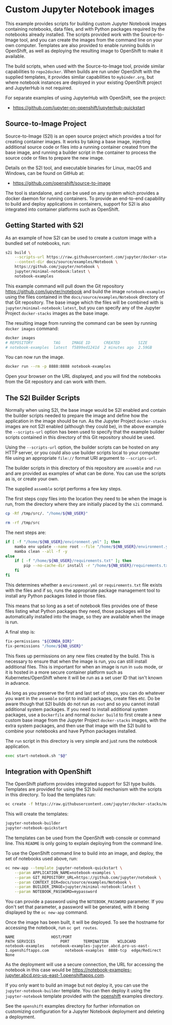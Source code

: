 # Custom Jupyter Notebook images

This example provides scripts for building custom Jupyter Notebook images containing notebooks, data files, and with Python packages required by the notebooks already installed.
The scripts provided work with the Source-to-Image tool, and you can create the images from the command line on your own computer.
Templates are also provided to enable running builds in OpenShift, as well as deploying the resulting image to OpenShift to make it available.

The build scripts, when used with the Source-to-Image tool, provide similar capabilities to `repo2docker`.
When builds are run under OpenShift with the supplied templates, it provides similar capabilities to `mybinder.org`,
but where notebook instances are deployed in your existing OpenShift project and JupyterHub is not required.

For separate examples of using JupyterHub with OpenShift, see the project:

- <https://github.com/jupyter-on-openshift/jupyterhub-quickstart>

## Source-to-Image Project

Source-to-Image (S2I) is an open source project which provides a tool for creating container images.
It works by taking a base image, injecting additional source code or files into a running container created from the base image,
and running a builder script in the container to process the source code or files to prepare the new image.

Details on the S2I tool, and executable binaries for Linux, macOS and Windows, can be found on GitHub at:

- <https://github.com/openshift/source-to-image>

The tool is standalone, and can be used on any system which provides a docker daemon for running containers.
To provide an end-to-end capability to build and deploy applications in containers, support for S2I is also integrated into container platforms such as OpenShift.

## Getting Started with S2I

As an example of how S2I can be used to create a custom image with a bundled set of notebooks, run:

```bash
s2i build \
    --scripts-url https://raw.githubusercontent.com/jupyter/docker-stacks/master/examples/source-to-image \
    --context-dir docs/source/examples/Notebook \
    https://github.com/jupyter/notebook \
    jupyter/minimal-notebook:latest \
    notebook-examples
```

This example command will pull down the Git repository <https://github.com/jupyter/notebook>
and build the image `notebook-examples` using the files contained in the `docs/source/examples/Notebook` directory of that Git repository.
The base image which the files will be combined with is `jupyter/minimal-notebook:latest`, but you can specify any of the Jupyter Project `docker-stacks` images as the base image.

The resulting image from running the command can be seen by running `docker images` command:

```bash
docker images
# REPOSITORY         TAG     IMAGE ID      CREATED        SIZE
# notebook-examples  latest  f5899ed1241d  2 minutes ago  2.59GB
```

You can now run the image.

```bash
docker run --rm -p 8888:8888 notebook-examples
```

Open your browser on the URL displayed, and you will find the notebooks from the Git repository and can work with them.

## The S2I Builder Scripts

Normally when using S2I, the base image would be S2I enabled and contain the builder scripts needed to prepare the image and define how the application in the image should be run.
As the Jupyter Project `docker-stacks` images are not S2I enabled (although they could be),
in the above example the `--scripts-url` option has been used to specify that the example builder scripts contained in this directory of this Git repository should be used.

Using the `--scripts-url` option, the builder scripts can be hosted on any HTTP server,
or you could also use builder scripts local to your computer file using an appropriate `file://` format URI argument to `--scripts-url`.

The builder scripts in this directory of this repository are `assemble` and `run` and are provided as examples of what can be done.
You can use the scripts as is, or create your own.

The supplied `assemble` script performs a few key steps.

The first steps copy files into the location they need to be when the image is run, from the directory where they are initially placed by the `s2i` command.

```bash
cp -Rf /tmp/src/. "/home/${NB_USER}"

rm -rf /tmp/src
```

The next steps are:

```bash
if [ -f "/home/${NB_USER}/environment.yml" ]; then
    mamba env update --name root --file "/home/${NB_USER}/environment.yml"
    mamba clean --all -f -y
else
    if [ -f "/home/${NB_USER}/requirements.txt" ]; then
        pip --no-cache-dir install -r "/home/${NB_USER}/requirements.txt"
    fi
fi
```

This determines whether a `environment.yml` or `requirements.txt` file exists with the files and if so, runs the appropriate package management tool to install any Python packages listed in those files.

This means that so long as a set of notebook files provides one of these files listing what Python packages they need,
those packages will be automatically installed into the image, so they are available when the image is run.

A final step is:

```bash
fix-permissions "${CONDA_DIR}"
fix-permissions "/home/${NB_USER}"
```

This fixes up permissions on any new files created by the build.
This is necessary to ensure that when the image is run, you can still install additional files.
This is important for when an image is run in `sudo` mode, or it is hosted in a more secure container platform such as Kubernetes/OpenShift where it will be run as a set user ID that isn't known in advance.

As long as you preserve the first and last set of steps, you can do whatever you want in the `assemble` script to install packages, create files etc.
Do be aware though that S2I builds do not run as `root` and so you cannot install additional system packages.
If you need to install additional system packages, use a `Dockerfile` and normal `docker build` to first create a new custom base image from the Jupyter Project `docker-stacks` images,
with the extra system packages, and then use that image with the S2I build to combine your notebooks and have Python packages installed.

The `run` script in this directory is very simple and just runs the notebook application.

```bash
exec start-notebook.sh "$@"
```

## Integration with OpenShift

The OpenShift platform provides integrated support for S2I type builds.
Templates are provided for using the S2I build mechanism with the scripts in this directory.
To load the templates run:

```bash
oc create -f https://raw.githubusercontent.com/jupyter/docker-stacks/master/examples/source-to-image/templates.json
```

This will create the templates:

```bash
jupyter-notebook-builder
jupyter-notebook-quickstart
```

The templates can be used from the OpenShift web console or command line.
This `README` is only going to explain deploying from the command line.

To use the OpenShift command line to build into an image, and deploy, the set of notebooks used above, run:

```bash
oc new-app --template jupyter-notebook-quickstart \
    --param APPLICATION_NAME=notebook-examples \
    --param GIT_REPOSITORY_URL=https://github.com/jupyter/notebook \
    --param CONTEXT_DIR=docs/source/examples/Notebook \
    --param BUILDER_IMAGE=jupyter/minimal-notebook:latest \
    --param NOTEBOOK_PASSWORD=mypassword
```

You can provide a password using the `NOTEBOOK_PASSWORD` parameter.
If you don't set that parameter, a password will be generated, with it being displayed by the `oc new-app` command.

Once the image has been built, it will be deployed.
To see the hostname for accessing the notebook, run `oc get routes`.

```lang-none
NAME                HOST/PORT                                                       PATH SERVICES           PORT      TERMINATION    WILDCARD
notebook-examples   notebook-examples-jupyter.abcd.pro-us-east-1.openshiftapps.com       notebook-examples  8888-tcp  edge/Redirect  None
```

As the deployment will use a secure connection, the URL for accessing the notebook in this case would be <https://notebook-examples-jupyter.abcd.pro-us-east-1.openshiftapps.com>.

If you only want to build an image but not deploy it, you can use the `jupyter-notebook-builder` template.
You can then deploy it using the `jupyter-notebook` template provided with the [openshift](../openshift) examples directory.

See the `openshift` examples directory for further information on customizing configuration for a Jupyter Notebook deployment and deleting a deployment.
